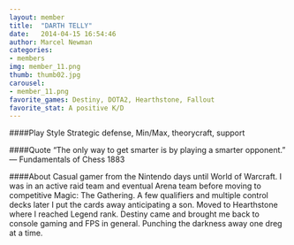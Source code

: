```yaml
---
layout: member
title:  "DARTH TELLY"
date:   2014-04-15 16:54:46
author: Marcel Newman
categories:
- members
img: member_11.png
thumb: thumb02.jpg
carousel:
- member_11.png
favorite_games: Destiny, DOTA2, Hearthstone, Fallout
favorite_stat: A positive K/D
---
```

####Play Style
Strategic defense, Min/Max, theorycraft, support

####Quote
“The only way to get smarter is by playing a smarter opponent.” &mdash; Fundamentals of Chess 1883

####About
Casual gamer from the Nintendo days until World of Warcraft. I was in an active raid team and eventual Arena team before moving to competitive Magic: The Gathering. A few qualifiers and multiple control decks later I put the cards away anticipating a son. Moved to Hearthstone where I reached Legend rank. Destiny came and brought me back to console gaming and FPS in general. Punching the darkness away one dreg at a time.
